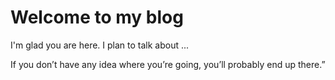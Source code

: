 # Welcome to my blog

I'm glad you are here. I plan to talk about ...

If you don’t have any idea where you’re going, you’ll probably end up there.”
